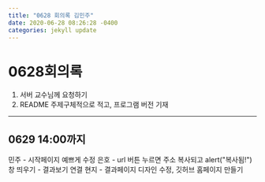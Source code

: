 ```yaml
---
title: "0628 회의록 김민주"
date: 2020-06-28 08:26:28 -0400
categories: jekyll update
---
```


# 0628회의록
1. 서버 교수님께 요청하기
2. README 주제구체적으로 적고, 프로그램 버전 기재
----------------------------------------------------------
## 0629 14:00까지
민주 - 시작페이지 예쁘게 수정
은호 - url 버튼 누르면 주소 복사되고 alert("복사됨!")창 띄우기
       - 결과보기 연결
현지 - 결과페이지 디자인 수정, 깃허브 홈페이지 만들기
